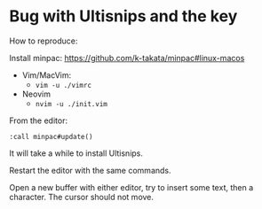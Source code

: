 # Bug with Ultisnips and the <tab> key

How to reproduce:

Install minpac:
https://github.com/k-takata/minpac#linux-macos

- Vim/MacVim:
  - `vim -u ./vimrc`
- Neovim
  - `nvim -u ./init.vim`

From the editor:
```
:call minpac#update()
```
It will take a while to install Ultisnips.

Restart the editor with the same commands.

Open a new buffer with either editor, try to insert some text, then a <tab> character. The cursor should not move.
